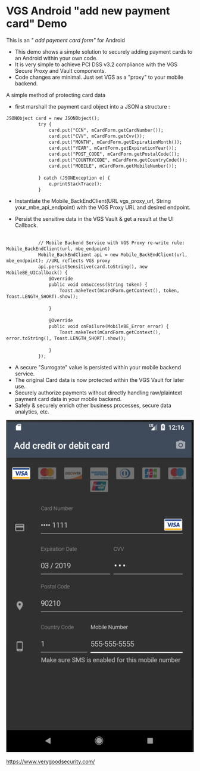 # VGS Android "add new payment card" Demo

This is an *" add payment card form"* for Android

- This demo shows a simple solution to securely adding payment cards to an Android within your own code.   
- It is very simple to achieve PCI DSS v3.2 compliance with the VGS Secure Proxy and Vault components.   
- Code changes are minimal. Just set VGS as a "proxy" to your mobile backend.  

A simple method of protecting card data 
- first marshall the payment card object into a JSON a structure : 

```
JSONObject card = new JSONObject();
            try {
                card.put("CCN", mCardForm.getCardNumber());
                card.put("CVV", mCardForm.getCvv());
                card.put("MONTH", mCardForm.getExpirationMonth());
                card.put("YEAR", mCardForm.getExpirationYear());
                card.put("POST_CODE", mCardForm.getPostalCode());
                card.put("COUNTRYCODE", mCardForm.getCountryCode());
                card.put("MOBILE", mCardForm.getMobileNumber());

            } catch (JSONException e) {
                e.printStackTrace();
            }
```

- Instantiate the Mobile_BackEndClient(URL vgs_proxy_url, String your_mbe_api_endpoint) with the VGS Proxy URL and desired endpoint.    

- Persist the sensitive data in the VGS Vault & get a result at the UI Callback.  


```

            // Mobile Backend Service with VGS Proxy re-write rule: Mobile_BackEndClient(url, mbe_endpoint)
            Mobile_BackEndClient api = new Mobile_BackEndClient(url, mbe_endpoint); //URL reflects VGS proxy
            api.persistSensitive(card.toString(), new MobileBE_UICallback() {
                @Override
                public void onSuccess(String token) {
                    Toast.makeText(mCardForm.getContext(), token, Toast.LENGTH_SHORT).show();

                }

                @Override
                public void onFailure(MobileBE_Error error) {
                    Toast.makeText(mCardForm.getContext(), error.toString(), Toast.LENGTH_SHORT).show();

                }
            });
```

- A secure "Surrogate" value is persisted within your mobile backend service.   
- The original Card data is now protected within the VGS Vault for later use. 
- Securely authorize payments without directly handling raw/plaintext payment card data in your mobile backend. 
- Safely & securely enrich other business processes, secure data analytics, etc. 

![Add Card Dialog](./docs/add_card_form.png)

https://www.verygoodsecurity.com/

